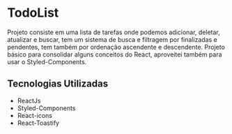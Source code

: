 # TodoList

Projeto consiste em uma lista de tarefas onde podemos adicionar, deletar, atualizar e buscar, tem um sistema de busca e filtragem por finalizadas e pendentes, tem também por ordenação ascendente e descendente. Projeto básico para consolidar alguns conceitos do React, aproveitei também para usar o Styled-Components.

## Tecnologias Utilizadas

- ReactJs
- Styled-Components
- React-icons
- React-Toastify
